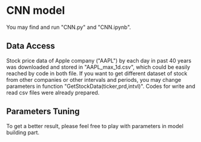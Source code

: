# CNN model 
You may find and run "CNN.py" and "CNN.ipynb". 
## Data Access
Stock price data of Apple company ("AAPL") by each day in past 40 years was downloaded and stored in "AAPL_max_1d.csv", which could be easily reached by code in both file. 
If you want to get different dataset of stock from other companies or other intervals and periods, you may change parameters in function "GetStockData(ticker,prd,intvl)". 
Codes for write and read csv files were already prepared.
## Parameters Tuning
To get a better result, please feel free to play with parameters in model building part.

